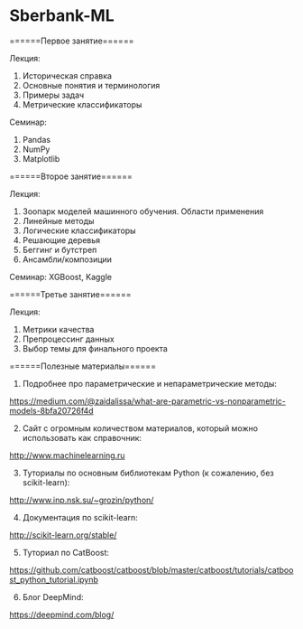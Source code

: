 # Sberbank-ML
======Первое занятие======

Лекция:
1. Историческая справка
2. Основные понятия и терминология
3. Примеры задач
4. Метрические классификаторы

Семинар:
1. Pandas
2. NumPy
3. Matplotlib

======Второе занятие======

Лекция:
1. Зоопарк моделей машинного обучения. Области применения
2. Линейные методы
3. Логические классификаторы
4. Решающие деревья
5. Беггинг и бутстреп
6. Ансамбли/композиции

Семинар:
XGBoost, Kaggle

======Третье занятие======

Лекция:
1. Метрики качества 
2. Препроцессинг данных
3. Выбор темы для финального проекта

======Полезные материалы======

1. Подробнее про параметрические и непараметрические методы: 

https://medium.com/@zaidalissa/what-are-parametric-vs-nonparametric-models-8bfa20726f4d

2. Сайт с огромным количеством материалов, который можно использовать как справочник:

http://www.machinelearning.ru

3. Туториалы по основным библиотекам Python (к сожалению, без scikit-learn):

http://www.inp.nsk.su/~grozin/python/

4. Документация по scikit-learn:

http://scikit-learn.org/stable/

5. Туториал по CatBoost:

https://github.com/catboost/catboost/blob/master/catboost/tutorials/catboost_python_tutorial.ipynb

6. Блог DeepMind:

https://deepmind.com/blog/
